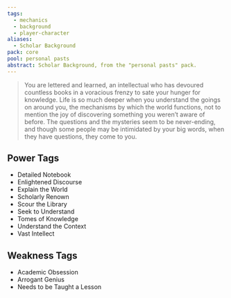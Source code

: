 ```yaml
---
tags:
  - mechanics
  - background
  - player-character
aliases:
  - Scholar Background
pack: core
pool: personal pasts
abstract: Scholar Background, from the "personal pasts" pack.
---
```

> You are lettered and learned, an intellectual who has devoured countless books in a voracious frenzy to sate your hunger for knowledge. Life is so much deeper when you understand the goings on around you, the mechanisms by which the world functions, not to mention the joy of discovering something you weren’t aware of before. The questions and the mysteries seem to be never-ending, and though some people may be intimidated by your big words, when they have questions, they come to you. 

## Power Tags
- Detailed Notebook
- Enlightened Discourse
- Explain the World
- Scholarly Renown
- Scour the Library
- Seek to Understand
- Tomes of Knowledge
- Understand the Context
- Vast Intellect

## Weakness Tags
- Academic Obsession
- Arrogant Genius
- Needs to be Taught a Lesson

